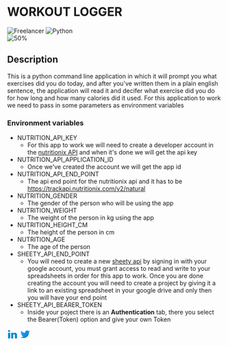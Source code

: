 # WORKOUT LOGGER

![Freelancer](https://img.shields.io/badge/Freelancer-29B2FE?style=for-the-badge&logo=Freelancer&logoColor=white)
![Python](https://img.shields.io/badge/python-3670A0?style=for-the-badge&logo=python&logoColor=ffdd54)
\
![50%](https://progress-bar.dev/100)

## Description

This is a python command line application in which it will prompt you what exercises did you do today, and after you've written them in a plain english sentence, the application will read it and decifer what exercise did you do for how long and how many calories did it used.  For this application to work we need to pass in some parameters as environment variables

### Environment variables

- NUTRITION_API_KEY
    - For this app to work we will need to create a developer account in the [nutritionix API](http://developer.nutritionix.com) and when it's done we will get the api key
- NUTRITION_API_APPLICATION_ID
    - Once we've created the account we will get the app id
- NUTRITION_API_END_POINT
    - The api end point for the nutritionix api and it has to be https://trackapi.nutritionix.com/v2/natural
- NUTRITION_GENDER
    - The gender of the person who will be using the app
- NUTRITION_WEIGHT
    - The weight of the person in kg using the app
- NUTRITION_HEIGHT_CM
    - The height of the person in cm 
- NUTRITION_AGE
    - The age of the person
- SHEETY_API_END_POINT
    - You will need to create a new [sheety api](https://sheety.co/) by signing in with your google account, you must grant access to read and write to your spreadsheets in order for this app to work.  Once you are done creating the account you will need to create a project by giving it a link to an existing spreadsheet in your google drive and only then you will have your end point
- SHEETY_API_BEARER_TOKEN
    - Inside your poject there is an **Authentication** tab, there you select the Bearer(Token) option and give your own Token 

[<img src="./images/icons8-linkedin-2-48.png" alt="LinkedIn" width="25" />](https://www.linkedin.com/in/andres-court-benitez-11ab6613b)
[<img src="./images/icons8-twitter-48.png" alt="Twitter" width="25" />](https://twitter.com/alcb1310)